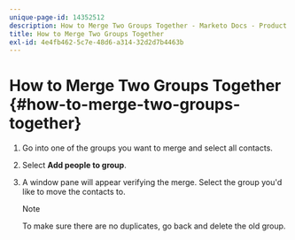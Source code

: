 ```yaml
---
unique-page-id: 14352512
description: How to Merge Two Groups Together - Marketo Docs - Product Documentation
title: How to Merge Two Groups Together
exl-id: 4e4fb462-5c7e-48d6-a314-32d2d7b4463b
---
```

# How to Merge Two Groups Together {#how-to-merge-two-groups-together}

1. Go into one of the groups you want to merge and select all contacts.

1. Select **Add people to group**.

1. A window pane will appear verifying the merge. Select the group you'd like to move the contacts to.

   >[!NOTE]
   >
   >To make sure there are no duplicates, go back and delete the old group.
